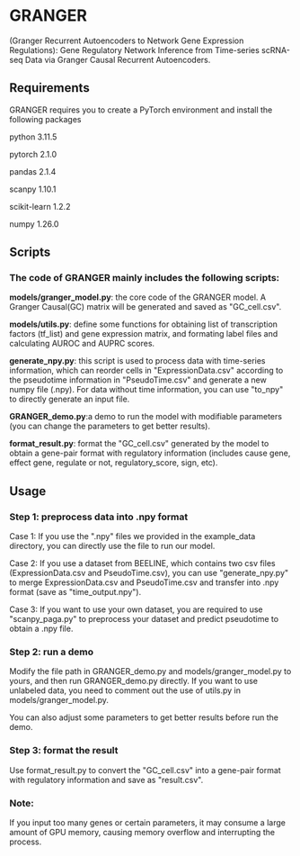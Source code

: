 # GRANGER 
(Granger Recurrent Autoencoders to Network Gene Expression Regulations): Gene Regulatory Network Inference from Time-series scRNA-seq Data via Granger Causal Recurrent Autoencoders.

## Requirements
GRANGER requires you to create a PyTorch environment and install the following packages

python                    3.11.5 

pytorch                   2.1.0

pandas                    2.1.4

scanpy                    1.10.1

scikit-learn              1.2.2

numpy                     1.26.0 


## Scripts
### The code of GRANGER mainly includes the following scripts:

**models/granger_model.py**: the core code of the GRANGER model. A Granger Causal(GC) matrix will be generated and saved as "GC_cell.csv". 

**models/utils.py**: define some functions for obtaining list of transcription factors (tf_list) and gene expression matrix, and formating label files and calculating AUROC and AUPRC scores.

**generate_npy.py**: this script is used to process data with time-series information, which can reorder cells in "ExpressionData.csv" according to the pseudotime information in "PseudoTime.csv" and generate a new numpy file (.npy). For data without time  information, you can use "to_npy" to directly generate an input file.

**GRANGER_demo.py**:a demo to run the model with modifiable parameters (you can change the parameters to get better results).

**format_result.py**: format the "GC_cell.csv" generated by the model to obtain a gene-pair format with regulatory information (includes cause gene, effect gene, regulate or not, regulatory_score, sign, etc).

## Usage
### Step 1: preprocess data into .npy format 
Case 1: If you use the ".npy" files we provided in the example_data directory, you can directly use the file to run our model. 

Case 2: If you use a dataset from BEELINE, which contains two csv files (ExpressionData.csv and PseudoTime.csv), 
you can use "generate_npy.py" to merge ExpressionData.csv and PseudoTime.csv and transfer into .npy format (save as "time_output.npy").

Case 3: If you want to use your own dataset, you are required to use "scanpy_paga.py" to preprocess your dataset and predict pseudotime to obtain a .npy file. 

### Step 2: run a demo
Modify the file path in GRANGER_demo.py and models/granger_model.py to yours, and then run GRANGER_demo.py directly.
If you want to use unlabeled data, you need to comment out the use of utils.py in models/granger_model.py.

You can also adjust some parameters to get better results before run the demo.  


### Step 3: format the result
Use format_result.py to convert the "GC_cell.csv" into a gene-pair format with regulatory information and save as "result.csv".  

### Note:
If you input too many genes or certain parameters, it may consume a large amount of GPU memory, causing memory overflow and interrupting the process.
